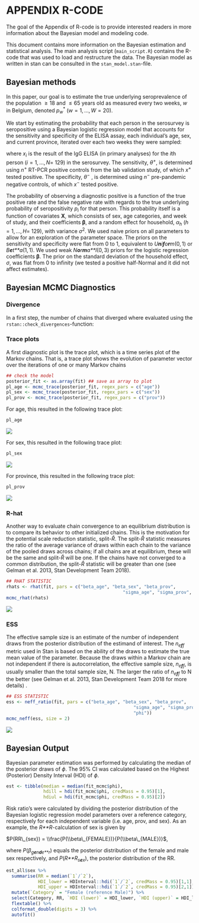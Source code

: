 
<!-- README.md is generated from README.Rmd. Please edit that file -->

# APPENDIX R-CODE

<!-- badges: start -->
<!-- badges: end -->

The goal of the Appendix of R-code is to provide interested readers in
more information about the Bayesian model and modeling code.

This document contains more information on the Bayesian estimation and
statistical analysis. The main analysis script (`main_script.R`)
contains the R-code that was used to load and restructure the data. The
Bayesian model as written in stan can be consulted in the
`stan_model.stan`-file.

## Bayesian methods

In this paper, our goal is to estimate the true underlying
seroprevalence of the population  ≥ 18 and  ≤ 65 years old as measured
every two weeks, *w* in Belgium, denoted *p*<sub>*w*</sub><sup>\*</sup>
(*w* = 1, …, *W* = 20).

We start by estimating the probability that each person in the
serosurvey is seropositive using a Bayesian logistic regression model
that accounts for the sensitivity and specificity of the ELISA assay,
each individual’s age, sex, and current province, iterated over each two
weeks they were sampled:

where *x*<sub>*i*</sub> is the result of the IgG ELISA (in primary
analyses) for the *i*th person (*i* = 1, …, *N*= 129) in the serosurvey.
The sensitivity, *θ*<sup>+</sup>, is determined using *n*<sup>+</sup>
RT-PCR positive controls from the lab validation study, of which
*x*<sup>+</sup> tested positive. The specificity, *θ*<sup>−</sup> , is
determined using *n*<sup>−</sup> pre-pandemic negative controls, of
which *x*<sup>−</sup> tested positive.

The probability of observing a diagnostic positive is a function of the
true positive rate and the false negative rate with regards to the true
underlying probability of seropositivity *p*<sub>*i*</sub> for that
person. This probability itself is a function of covariates **X**, which
consists of sex, age categories, and week of study, and their
coefficients **β**, and a random effect for household, *α*<sub>*h*</sub>
(*h* = 1, …, *H*= 129), with variance *σ*<sup>2</sup>. We used naive
priors on all parameters to allow for an exploration of the parameter
space. The priors on the sensitivity and specificity were flat from 0 to
1, equivalent to *U**n**i**f**o**r**m*(0, 1) or *B**e**t**a*(1, 1). We
used weak *N**o**r**m**a**l*(0, 3) priors for the logistic regression
coefficients **β**. The prior on the standard deviation of the household
effect, *σ*, was flat from 0 to infinity (we tested a positive
half-Normal and it did not affect estimates).

## Bayesian MCMC Diagnostics

### Divergence

In a first step, the number of chains that diverged where evaluated
using the `rstan::check_divergences`-function:

### Trace plots

A first diagnostic plot is the trace plot, which is a time series plot
of the Markov chains. That is, a trace plot shows the evolution of
parameter vector over the iterations of one or many Markov chains

``` r
## check the model
posterior_fit <- as.array(fit) ## save as array to plot
pl_age <- mcmc_trace(posterior_fit, regex_pars = c("age"))
pl_sex <- mcmc_trace(posterior_fit, regex_pars = c("sex"))
pl_prov <- mcmc_trace(posterior_fit, regex_pars = c("prov"))
```

For age, this resulted in the following trace plot:

``` r
pl_age
```

![](README_files/figure-gfm/trace_age-1.png)<!-- -->

For sex, this resulted in the following trace plot:

``` r
pl_sex
```

![](README_files/figure-gfm/trace_sex-1.png)<!-- -->

For province, this resulted in the following trace plot:

``` r
pl_prov
```

![](README_files/figure-gfm/trace_prov-1.png)<!-- -->

### R-hat

Another way to evaluate chain convergence to an equilibrium distribution
is to compare its behavior to other initialized chains. This is the
motivation for the potential scale reduction statistic, split-*R̂*. The
split-*R̂* statistic measures the ratio of the average variance of draws
within each chain to the variance of the pooled draws across chains; if
all chains are at equilibrium, these will be the same and split-*R̂* will
be one. If the chains have not converged to a common distribution, the
split-*R̂* statistic will be greater than one (see Gelman et al. 2013,
Stan Development Team 2018).

``` r
## RHAT STATISTIC
rhats <- rhat(fit, pars = c("beta_age", "beta_sex", "beta_prov", 
                                            "sigma_age", "sigma_prov", "sigma_sex"))
mcmc_rhat(rhats)
```

![](README_files/figure-gfm/rhat-1.png)<!-- -->

### ESS

The effective sample size is an estimate of the number of independent
draws from the posterior distribution of the estimand of interest. The
*n*<sub>*e**f**f*</sub> metric used in Stan is based on the ability of
the draws to estimate the true mean value of the parameter. Because the
draws within a Markov chain are not independent if there is
autocorrelation, the effective sample size, *n*<sub>*e**f**f*</sub>, is
usually smaller than the total sample size, N. The larger the ratio of
*n*<sub>*e**f**f*</sub> to N the better (see Gelman et al. 2013, Stan
Development Team 2018 for more details) .

``` r
## ESS STATISTIC
ess <- neff_ratio(fit, pars = c("beta_age", "beta_sex", "beta_prov", 
                                                "sigma_age", "sigma_prov", "sigma_sex",
                                                "phi"))
mcmc_neff(ess, size = 2)  
```

![](README_files/figure-gfm/ess-1.png)<!-- -->

## Bayesian Output

Bayesian parameter estimation was performed by calculating the median of
the posterior draws of *ϕ*. The 95% CI was calculated based on the
Highest (Posterior) Density Interval (HDI) of *ϕ*.

``` r
est <- tibble(median = median(fit_mcmc$phi),
              hdill = hdi(fit_mcmc$phi, credMass = 0.95)[1],
              hdiul = hdi(fit_mcmc$phi, credMass = 0.95)[2])
```

Risk ratio’s were calculated by dividing the posterior distribution of
the Bayesian logistic regression model parameters over a reference
category, respectively for each independent variable (i.e. age, prov,
and sex). As an example, the *R**R*-calculation of sex is given by

$P(RR\_{sex}) = \\frac{P(\\beta\_{FEMALE})}{P(\\beta\_{MALE})}$,

where *P*(*β*<sub>*g**e**n**d**e**r*</sub>) equals the posterior
distribution of the female and male sex respectively, and
*P*(*R**R*<sub>*s**e**x*</sub>), the posterior distribution of the RR.

``` r
est_all$sex %>%
  summarise(RR = median(`1`/`2`),
            HDI_lower = HDInterval::hdi(`1`/`2`, credMass = 0.95)[1,1],
            HDI_upper = HDInterval::hdi(`1`/`2`, credMass = 0.95)[2,1]) %>%
  mutate(`Category` = "Female (reference Male)") %>%
  select(Category, RR, `HDI (lower)` = HDI_lower, `HDI (upper)` = HDI_lower) %>%
  flextable() %>%
  colformat_double(digits = 3) %>%
  autofit()
```
